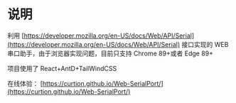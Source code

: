 # 说明

利用 [https://developer.mozilla.org/en-US/docs/Web/API/Serial](https://developer.mozilla.org/en-US/docs/Web/API/Serial) 接口实现的 WEB 串口助手，由于浏览器实现问题，目前只支持 Chrome 89+或者 Edge 89+

项目使用了 React+AntD+TailWindCSS

在线体验： [https://curtion.github.io/Web-SerialPort/](https://curtion.github.io/Web-SerialPort/)
